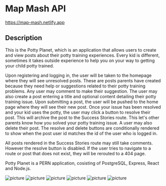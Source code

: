 # Map Mash API

https://map-mash.netlify.app

## Description

This is the Potty Planet, which is an application that allows users to create and view posts about their potty training experiences. Every kid is different, sometimes it takes outside experience to help you on your way to getting your child potty trained.

Upon registering and logging in, the user will be taken to the homepage where they will see unresolved posts. These are posts parents have created because they need help or suggestions related to their potty training problems. Any user may comment to make their suggestion. The user may also create a post entering a title and optional content detailing their potty training issue. Upon submitting a post, the user will be pushed to the home page where they will see their new post. Once your issue has been resolved and your kid uses the potty, the user may click a button to resolve their post. This will archive the post to the Success Stories route. This let's other parents know how you solved your potty training issue. A user may also delete their post. The resolve and delete buttons are conditionally rendered to show when the post user id matches the id of the user who is logged in.

All posts rendered in the Success Stories route may still take comments. However the resolve button is disabled. If the user tries to navigate to a route or post that does not exist, they will be rerouted to a 404 page.

Potty Planet is a PERN application, cosisting of PostgreSQL, Express, React and Node.js.

![picture](./screenshots/Home.png)
![picture](./screenshots/openPost.png)
![picture](./screenshots/postForm.png)
![picture](./screenshots/successStories.png)
![picture](./screenshots/resolvedPost.png)
![picture](./screenshots/notFound.png)
